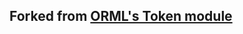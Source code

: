 ## Forked from [ORML's Token module](https://github.com/open-web3-stack/open-runtime-module-library/tree/master/tokens)
